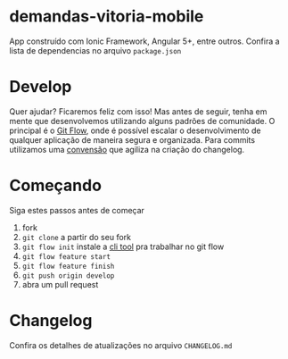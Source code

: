 # demandas-vitoria-mobile

App construído com Ionic Framework, Angular 5+, entre outros. Confira a lista de dependencias no arquivo `package.json`

# Develop

Quer ajudar? Ficaremos feliz com isso! Mas antes de seguir, tenha em mente que desenvolvemos utilizando alguns padrões de comunidade. O principal é o [Git Flow](https://danielkummer.github.io/git-flow-cheatsheet/index.pt_BR.html), onde é possível escalar o desenvolvimento de qualquer aplicação de maneira segura e organizada.
Para commits utilizamos uma [convensão](https://conventionalcommits.org/) que agiliza na criação do changelog.

# Começando 

Siga estes passos antes de começar

1. fork
2. `git clone` a partir do seu fork
3. `git flow init` instale a [cli tool](https://danielkummer.github.io/git-flow-cheatsheet/index.pt_BR.html) pra trabalhar no git flow
4. `git flow feature start`
5. `git flow feature finish`
6. `git push origin develop`
7. abra um pull request

# Changelog

Confira os detalhes de atualizações no arquivo `CHANGELOG.md`